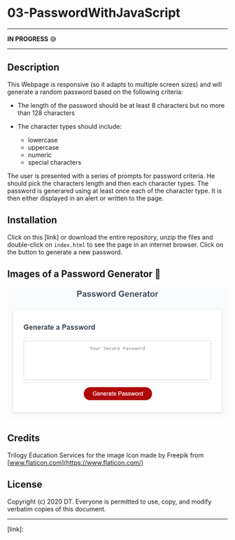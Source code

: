 # 03-PasswordWithJavaScript

---

**IN PROGRESS** :sweat_smile:   

---

## Description 
This Webpage is responsive (so it adapts to multiple screen sizes) and will generate a random password based on the following criteria:
   
   * The length of the password should be at least 8 characters but no more than 128 characters
    
   * The character types should include:
        - lowercase
        - uppercase
        - numeric
        - special characters 

The user is presented with a series of prompts for password criteria. He should pick the characters length and then each character types. The password is generared using at least once each of the character type. It is then either displayed in an alert or written to the page.

## Installation

Click on this [link] or download the entire repository, unzip the files and double-click on `index.html` to see the page in an internet browser. Click on the button to generate a new password.


## Images of a Password Generator  :mag_right:

![index at 992](./assets/images/03-javascript-homework-demo.png)


## Credits

Trilogy Education Services for the image
Icon made by Freepik from [www.flaticon.com](https://www.flaticon.com/)

## License

Copyright (c) 2020 DT. Everyone is permitted to use, copy, and modify verbatim copies of this document.

---
[link]: 
